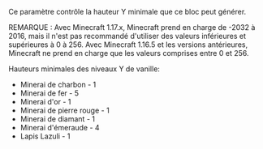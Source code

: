 Ce paramètre contrôle la hauteur Y minimale que ce bloc peut générer.

REMARQUE : Avec Minecraft 1.17.x, Minecraft prend en charge de -2032 à 2016, mais il n'est pas recommandé d'utiliser des valeurs inférieures et supérieures à 0 à 256.
Avec Minecraft 1.16.5 et les versions antérieures, Minecraft ne prend en charge que les valeurs comprises entre 0 et 256.

Hauteurs minimales des niveaux Y de vanille:
* Minerai de charbon - 1
* Minerai de fer - 5
* Minerai d'or - 1
* Minerai de pierre rouge - 1
* Minerai de diamant - 1
* Minerai d'émeraude - 4
* Lapis Lazuli - 1
